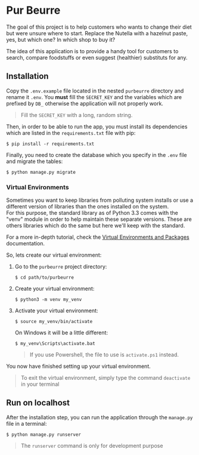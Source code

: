 # Pur Beurre
The goal of this project is to help customers who wants to change their diet but were unsure where to start. Replace the Nutella with a hazelnut paste, yes, but which one? In which shop to buy it?

The idea of this application is to provide a handy tool for customers to search, compare foodstuffs or even suggest (healthier) substituts for any.

## Installation
Copy the ``.env.example`` file located in the nested `purbeurre` directory and rename it ``.env``.
You **must** fill the ``SECRET_KEY`` and the variables which are prefixed by `DB_` otherwise the application will 
not properly work.

> Fill the ``SECRET_KEY`` with a long, random string.

Then, in order to be able to run the app, you must install its dependencies which are
listed in the ``requirements.txt`` file with pip:
````shell
$ pip install -r requirements.txt
````

Finally, you need to create the database which you specify in the ``.env`` file and migrate the tables:
````shell
$ python manage.py migrate
````

### Virtual Environments
Sometimes you want to keep libraries from polluting system installs 
or use a different version of libraries than the ones installed on the system.  
For this purpose, the standard library as of Python 3.3 comes with the "venv" 
module in order to help maintain these separate versions.
These are others libraries which do the same but here we'll keep with the standard.

For a more in-depth tutorial, 
check the [Virtual Environments and Packages](https://docs.python.org/3/tutorial/venv.html) documentation.

So, lets create our virtual environment:
1. Go to the ``purbeurre`` project directory:
    ```shell
    $ cd path/to/purbeurre
    ```
2. Create your virtual environment:
    ```shell
    $ python3 -m venv my_venv
    ```
3. Activate your virtual environment:
    ```shell
    $ source my_venv/bin/activate
    ```
    On Windows it will be a little different:
    ```shell
    $ my_venv\Scripts\activate.bat
    ```
   > If you use Powershell, the file to use is ``activate.ps1`` instead.

You now have finished setting up your virtual environment.

> To exit the virtual environment, simply type the command ``deactivate`` in your terminal

## Run on localhost
After the installation step, you can run the application through the `manage.py` file in a terminal:
````shell
$ python manage.py runserver
````
> The ``runserver`` command is only for development purpose
